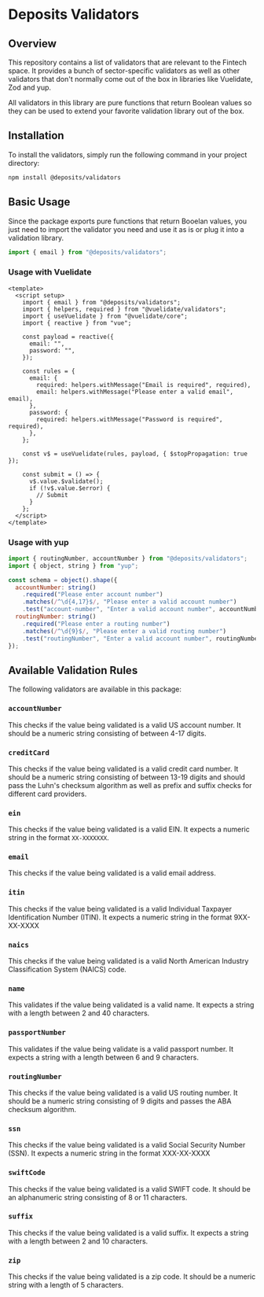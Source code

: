 # Deposits Validators

## Overview

This repository contains a list of validators that are relevant to the Fintech space. It provides a bunch of sector-specific validators as well as other validators that don't normally come out of the box in libraries like Vuelidate, Zod and yup.

All validators in this library are pure functions that return Boolean values so they can be used to extend your favorite validation library out of the box.

## Installation

To install the validators, simply run the following command in your project directory:

```bash
npm install @deposits/validators
```

## Basic Usage

Since the package exports pure functions that return Booelan values, you just need to import the validator you need and use it as is or plug it into a validation library.

```javascript
import { email } from "@deposits/validators";
```

### Usage with Vuelidate

```vue
<template>
  <script setup>
    import { email } from "@deposits/validators";
    import { helpers, required } from "@vuelidate/validators";
    import { useVuelidate } from "@vuelidate/core";
    import { reactive } from "vue";

    const payload = reactive({
      email: "",
      password: "",
    });

    const rules = {
      email: {
        required: helpers.withMessage("Email is required", required),
        email: helpers.withMessage("Please enter a valid email", email),
      },
      password: {
        required: helpers.withMessage("Password is required", required),
      },
    };

    const v$ = useVuelidate(rules, payload, { $stopPropagation: true });

    const submit = () => {
      v$.value.$validate();
      if (!v$.value.$error) {
        // Submit
      }
    };
  </script>
</template>
```

### Usage with yup

```javascript
import { routingNumber, accountNumber } from "@deposits/validators";
import { object, string } from "yup";

const schema = object().shape({
  accountNumber: string()
    .required("Please enter account number")
    .matches(/^\d{4,17}$/, "Please enter a valid account number")
    .test("account-number", "Enter a valid account number", accountNumber),
  routingNumber: string()
    .required("Please enter a routing number")
    .matches(/^\d{9}$/, "Please enter a valid routing number")
    .test("routingNumber", "Enter a valid account number", routingNumber),
});
```

## Available Validation Rules

The following validators are available in this package:

### `accountNumber`

This checks if the value being validated is a valid US account number. It should be a numeric string consisting of between 4-17 digits.

### `creditCard`

This checks if the value being validated is a valid credit card number. It should be a numeric string consisting of between 13-19 digits and should pass the Luhn's checksum algorithm as well as prefix and suffix checks for different card providers.

### `ein`

This checks if the value being validated is a valid EIN. It expects a numeric string in the format `XX-XXXXXXX`.

### `email`

This checks if the value being validated is a valid email address.

### `itin`

This checks if the value being validated is a valid Individual Taxpayer Identification Number (ITIN). It expects a numeric string in the format 9XX-XX-XXXX

### `naics`

This checks if the value being validated is a valid North American Industry Classification System (NAICS) code.

### `name`

This validates if the value being validated is a valid name. It expects a string with a length between 2 and 40 characters.

### `passportNumber`

This validates if the value being validate is a valid passport number. It expects a string with a length between 6 and 9 characters.

### `routingNumber`

This checks if the value being validated is a valid US routing number. It should be a numeric string consisting of 9 digits and passes the ABA checksum algorithm.

### `ssn`

This checks if the value being validated is a valid Social Security Number (SSN). It expects a numeric string in the format XXX-XX-XXXX

### `swiftCode`

This checks if the value being validated is a valid SWIFT code. It should be an alphanumeric string consisting of 8 or 11 characters.

### `suffix`

This checks if the value being validated is a valid suffix. It expects a string with a length between 2 and 10 characters.

### `zip`

This checks if the value being validated is a zip code. It should be a numeric string with a length of 5 characters.
